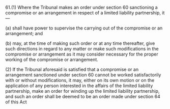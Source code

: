 61.(1) Where the Tribunal makes an order under section 60 sanctioning a compromise or an arrangement in respect of a limited liability partnership, it—

(a)	shall have power to supervise the carrying out of the compromise or an arrangement; and

(b)	may, at the time of making such order or at any time thereafter, give such directions in regard to any matter or make such modifications in the compromise or arrangement as it may consider necessary for the proper working of the compromise or arrangement.

(2) If the Tribunal aforesaid is satisfied that a compromise or an arrangement sanctioned under section 60 cannot be worked satisfactorily with or without modifications, it may, either on its own motion or on the application of any person interested in the affairs of the limited liability partnership, make an order for winding up the limited liability partnership, and such an order shall be deemed to be an order made under section 64 of this Act
